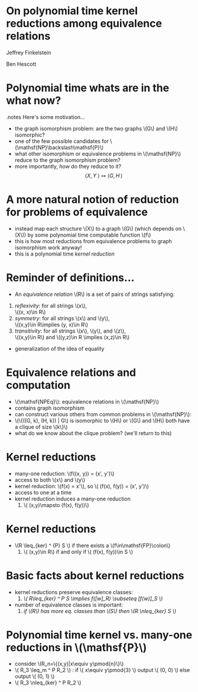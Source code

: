 <!SLIDE title-slide>

# On polynomial time kernel reductions among equivalence relations #

Jeffrey Finkelstein

Ben Hescott

<!SLIDE bullets incremental small transition=uncover>

# Polynomial time whats are in the what now? #
.notes Here's some motivation...

* the graph isomorphism problem: are the two graphs \\(G\\) and \\(H\\) isomorphic?
* one of the few possible candidates for \\(\mathsf{NP}\backslash\mathsf{P}\\)
* what other isomorphism or equivalence problems in \\(\mathsf{NP}\\) reduce to the graph isomorphism problem?
* more importantly, *how* do they reduce to it? $$\langle X, Y\; \rangle \mapsto \langle G, H\, \rangle $$

<!SLIDE bullets incremental small transition=uncover>

# A more natural notion of reduction for problems of equivalence #

* instead map each structure \\(X\\) to a graph \\(G\\) (which depends on \\(X\\)) by some polynomial time computable function \\(f\\)
* this is how most reductions from equivalence problems to graph isomorphism work anyway!
* this is a polynomial time *kernel reduction*

<!SLIDE bullets incremental smaller transition=uncover>

# Reminder of definitions... #

* An *equivalence relation* \\(R\\) is a set of pairs of strings satisfying:
1. *reflexivity*: for all strings \\(x\\),  
\\((x, x)\in R\\)
2. *symmetry*: for all strings \\(x\\) and \\(y\\),  
\\((x,y)\in R\implies (y, x)\in R\\)
3. *transitivity*: for all strings \\(x\\), \\(y\\), and \\(z\\),  
\\((x,y)\in R\\) and \\((y,z)\in R \implies (x,z)\in R\\)
* generalization of the idea of equality

<!SLIDE bullets incremental smaller transition=uncover>

# Equivalence relations and computation #

* \\(\mathsf{NPEq}\\): equivalence relations in \\(\mathsf{NP}\\)
* contains graph isomorphism
* can construct various others from common problems in \\(\mathsf{NP}\\):
* \\(\\{((G, k), (H, k)) | G\\) is isomorphic to \\(H\\) or \\(G\\) and \\(H\\) both have a clique of size \\(k\\}\\)
* what do we know about the clique problem? (we'll return to this)

<!SLIDE bullets incremental smaller transition=uncover>

# Kernel reductions #

* many-one reduction: \\(f((x, y)) = (x', y')\\)
* access to both \\(x\\) and \\(y\\)
* kernel reduction: \\(f(x) = x'\\), so \\( (f(x), f(y)) = (x', y')\\)
* access to one at a time
* kernel reduction induces a many-one reduction
  1. \\( (x,y)\mapsto (f(x), f(y))\\)

<!SLIDE bullets incremental small transition=uncover>

# Kernel reductions #

* \\(R \leq\_{ker} ^ {P} S \\) if there exists a \\(f\in\mathsf{FP}\colon\\)
  1. \\( (x,y)\in R\\) if and only if \\( (f(x), f(y))\in S \\)

<!SLIDE bullets incremental small transition=uncover>

# Basic facts about kernel reductions #

* kernel reductions preserve equivalence classes:
  1. *\\( R\leq\_{ker} ^ P S \implies f([w]_R) \subseteq [f(w)]\_S \\)*
* number of equivalence classes is important:
  1. *if \\(R\\) has more eq. classes than \\(S\\) then \\(R \nleq\_{ker} S \\)*

<!SLIDE bullets incremental smaller transition=uncover>

# Polynomial time kernel vs. many-one reductions in \\(\mathsf{P}\\) #

* consider \\(R\_n=\\{(x,y)|x\equiv y\pmod{n}\\}\\)
* \\( R\_3 \leq\_m ^ P R\_2 \\) : if \\( x\equiv y\pmod{3} \\) output
  \\( (0, 0) \\) else output \\( (0, 1) \\)
* \\( R\_3 \nleq\_{ker} ^ P R\_2 \\)
